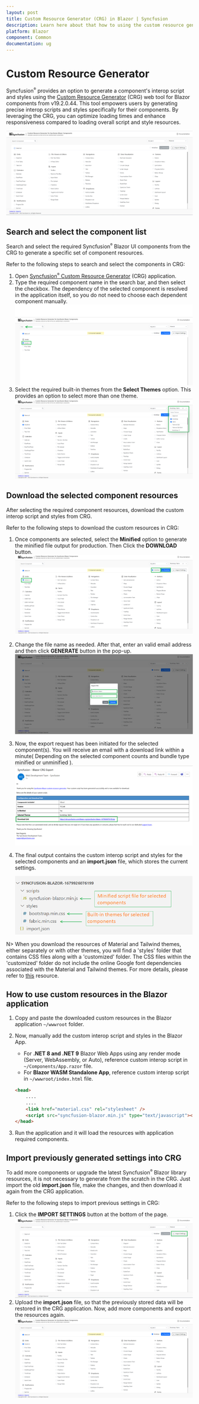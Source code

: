 ```yaml
---
layout: post
title: Custom Resource Generator (CRG) in Blazor | Syncfusion
description: Learn here about that how to using the custom resource generator in the Syncfusion Blazor Components
platform: Blazor
component: Common
documentation: ug
---
```


# Custom Resource Generator

Syncfusion<sup style="font-size:70%">&reg;</sup> provides an option to generate a component's interop script and styles using the [Custom Resource Generator](https://blazor.syncfusion.com/crg/) (CRG) web tool for Blazor components from v19.2.0.44. This tool empowers users by generating precise interop scripts and styles specifically for their components. By leveraging the CRG, you can optimize loading times and enhance responsiveness compared to loading overall script and style resources.

![Custom resource generator preview for Blazor](images/custom-resource-generator-preview.png)

## Search and select the component list

Search and select the required Syncfusion<sup style="font-size:70%">&reg;</sup> Blazor UI components from the CRG to generate a specific set of component resources.

Refer to the following steps to search and select the components in CRG:

1. Open [Syncfusion<sup style="font-size:70%">&reg;</sup> Custom Resource Generator](https://blazor.syncfusion.com/crg/) (CRG) application.
2. Type the required component name in the search bar, and then select the checkbox. The dependency of the selected component is resolved in the application itself, so you do not need to choose each dependent component manually.
![Search and select Syncfusion<sup style="font-size:70%">&reg;</sup> Blazor UI components](images/search-non-injectable.png)
3. Select the required built-in themes from the **Select Themes** option. This provides an option to select more than one theme.
![Select the built-in themes in Blazor](images/select-inbuilt-themes.png)

## Download the selected component resources

After selecting the required component resources, download the custom interop script and styles from CRG.

Refer to the following steps to download the custom resources in CRG:

1. Once components are selected, select the **Minified** option to generate the minified file output for production. Then Click the **DOWNLOAD** button.
![Download option in Blazor](images/download-option.png)
2. Change the file name as needed. After that, enter an valid email address and then click **GENERATE** button in the pop-up.
![Export popup for generation custom resources](images/export-popup.png)
3. Now, the export request has been initiated for the selected component(s). You will receive an email with a download link within a minute( Depending on the selected component counts and bundle type minified or unminified ).
![Blazor Bundle custom resources](images/mail-with-download-link.png)
4. The final output contains the custom interop script and styles for the selected components and an **import.json** file, which stores the current settings.

   ![Final output of customized resources in Blazor](images/customized-resources.png)

N> When you download the resources of Material and Tailwind themes, either separately or with other themes, you will find a 'styles' folder that contains CSS files along with a 'customized' folder. The CSS files within the 'customized' folder do not include the online Google font dependencies associated with the Material and Tailwind themes. For more details, please refer to [this](https://blazor.syncfusion.com/documentation/appearance/themes#render-syncfusion-components-in-offline-with-material-and-tailwind-themes) resource.

## How to use custom resources in the Blazor application

1. Copy and paste the downloaded custom resources in the Blazor application `~/wwwroot` folder.
2. Now, manually add the custom interop script and styles in the Blazor App.
    * For **.NET 8 and .NET 9**  Blazor Web Apps using any render mode (Server, WebAssembly, or Auto), reference custom interop script in `~/Components/App.razor` file.
    * For **Blazor WASM Standalone App**, reference custom interop script in `~/wwwroot/index.html` file.

    ```html
    <head>
        ....
        ....
        <link href="material.css" rel="stylesheet" />
        <script src="syncfusion-blazor.min.js" type="text/javascript"></script>
    </head>
    ```
3. Run the application and it will load the resources with application required components.

## Import previously generated settings into CRG

To add more components or upgrade the latest Syncfusion<sup style="font-size:70%">&reg;</sup> Blazor library resources, it is not necessary to generate from the scratch in the CRG. Just import the old **import.json** file, make the changes, and then download it again from the CRG application.

Refer to the following steps to import previous settings in CRG:

1. Click the **IMPORT SETTINGS** button at the bottom of the page.
![Import option in CRG](images/import-option.png)
2. Upload the **import.json** file, so that the previously stored data will be restored in the CRG application. Now, add more components and export the resources again.
![blazor Previous changes restored](images/previous-changes-restored.png)
